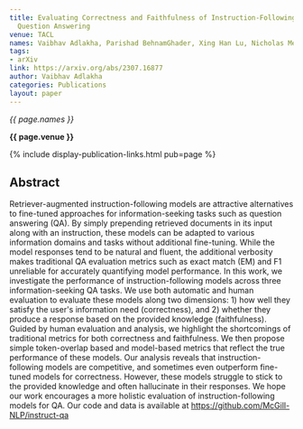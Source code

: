 ```yaml
---
title: Evaluating Correctness and Faithfulness of Instruction-Following Models for
  Question Answering
venue: TACL
names: Vaibhav Adlakha, Parishad BehnamGhader, Xing Han Lu, Nicholas Meade, Siva Reddy
tags:
- arXiv
link: https://arxiv.org/abs/2307.16877
author: Vaibhav Adlakha
categories: Publications
layout: paper
---
```


*{{ page.names }}*

**{{ page.venue }}**

{% include display-publication-links.html pub=page %}

## Abstract

Retriever-augmented instruction-following models are attractive alternatives to fine-tuned approaches for information-seeking tasks such as question answering (QA). By simply prepending retrieved documents in its input along with an instruction, these models can be adapted to various information domains and tasks without additional fine-tuning. While the model responses tend to be natural and fluent, the additional verbosity makes traditional QA evaluation metrics such as exact match (EM) and F1 unreliable for accurately quantifying model performance. In this work, we investigate the performance of instruction-following models across three information-seeking QA tasks. We use both automatic and human evaluation to evaluate these models along two dimensions: 1) how well they satisfy the user's information need (correctness), and 2) whether they produce a response based on the provided knowledge (faithfulness). Guided by human evaluation and analysis, we highlight the shortcomings of traditional metrics for both correctness and faithfulness. We then propose simple token-overlap based and model-based metrics that reflect the true performance of these models. Our analysis reveals that instruction-following models are competitive, and sometimes even outperform fine-tuned models for correctness. However, these models struggle to stick to the provided knowledge and often hallucinate in their responses. We hope our work encourages a more holistic evaluation of instruction-following models for QA. Our code and data is available at https://github.com/McGill-NLP/instruct-qa
